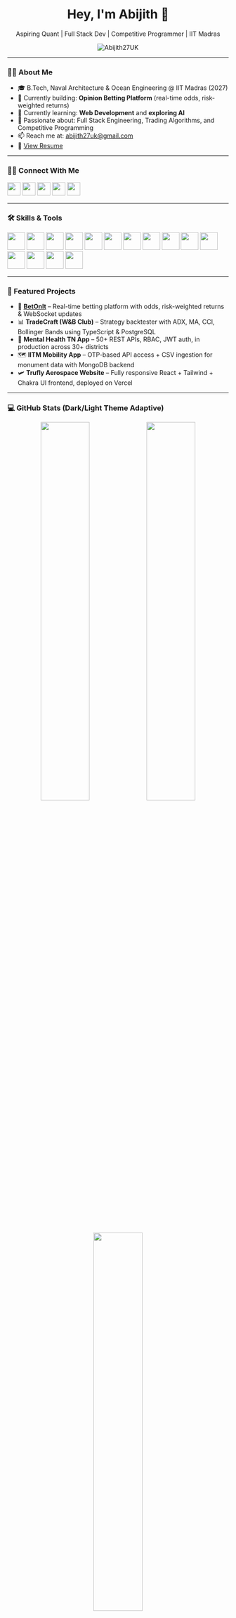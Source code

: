 <h1 align="center">Hey, I'm Abijith 👋</h1>
<p align="center">Aspiring Quant | Full Stack Dev | Competitive Programmer | IIT Madras</p>

<p align="center">
  <img src="https://komarev.com/ghpvc/?username=Abijith27UK&label=Profile%20views&color=0e75b6&style=flat" alt="Abijith27UK" />
</p>

---

### 👨‍🎓 About Me

- 🎓 B.Tech, Naval Architecture & Ocean Engineering @ IIT Madras (2027)
- 🔭 Currently building: **Opinion Betting Platform** (real-time odds, risk-weighted returns)
- 🌱 Currently learning: **Web Development** and **exploring AI**
- 🚀 Passionate about: Full Stack Engineering, Trading Algorithms, and Competitive Programming
- 📫 Reach me at: [abijith27uk@gmail.com](mailto:abijith27uk@gmail.com)
- 📄 [View Resume](https://docs.google.com/document/d/1ymIKJlNrtwVRCUONNQnHn8umCaj-fHko5C9nGQ6nXwA/edit?usp=sharing)

---

### 🧑‍💻 Connect With Me

<p align="left">
  <a href="https://www.linkedin.com/in/abijithuk" target="_blank"><img src="https://cdn.jsdelivr.net/npm/simple-icons@v9/icons/linkedin.svg" width="30" /></a>
  <a href="https://codeforces.com/profile/Abijith27UK" target="_blank"><img src="https://cdn.jsdelivr.net/npm/simple-icons@v9/icons/codeforces.svg" width="30" /></a>
  <a href="https://www.codechef.com/users/abijith27uk" target="_blank"><img src="https://cdn.jsdelivr.net/npm/simple-icons@v9/icons/codechef.svg" width="30" /></a>
  <a href="https://leetcode.com/u/Abijith27UK/" target="_blank"><img src="https://cdn.jsdelivr.net/npm/simple-icons@v9/icons/leetcode.svg" width="30" /></a>
  <a href="https://github.com/Abijith27UK" target="_blank"><img src="https://cdn.jsdelivr.net/npm/simple-icons@v9/icons/github.svg" width="30" /></a>
</p>

---

### 🛠️ Skills & Tools

<p align="left">
  <img src="https://cdn.jsdelivr.net/gh/devicons/devicon/icons/cplusplus/cplusplus-original.svg" width="40"/>
  <img src="https://cdn.jsdelivr.net/gh/devicons/devicon/icons/python/python-original.svg" width="40"/>
  <img src="https://cdn.jsdelivr.net/gh/devicons/devicon/icons/javascript/javascript-original.svg" width="40"/>
  <img src="https://cdn.jsdelivr.net/gh/devicons/devicon/icons/typescript/typescript-original.svg" width="40"/>
  <img src="https://cdn.jsdelivr.net/gh/devicons/devicon/icons/html5/html5-original.svg" width="40"/>
  <img src="https://cdn.jsdelivr.net/gh/devicons/devicon/icons/css3/css3-original.svg" width="40"/>
  <img src="https://cdn.jsdelivr.net/gh/devicons/devicon/icons/react/react-original.svg" width="40"/>
  <img src="https://cdn.jsdelivr.net/gh/devicons/devicon/icons/nodejs/nodejs-original.svg" width="40"/>
  <img src="https://cdn.jsdelivr.net/gh/devicons/devicon/icons/express/express-original.svg" width="40"/>
  <img src="https://cdn.jsdelivr.net/gh/devicons/devicon/icons/mongodb/mongodb-original.svg" width="40"/>
  <img src="https://cdn.jsdelivr.net/gh/devicons/devicon/icons/postgresql/postgresql-original.svg" width="40"/>
  <img src="https://cdn.jsdelivr.net/gh/devicons/devicon/icons/docker/docker-original.svg" width="40"/>
  <img src="https://cdn.jsdelivr.net/gh/devicons/devicon/icons/git/git-original.svg" width="40"/>
  <img src="https://cdn.jsdelivr.net/gh/devicons/devicon/icons/figma/figma-original.svg" width="40"/>
  <img src="https://cdn.jsdelivr.net/gh/devicons/devicon/icons/tailwindcss/tailwindcss-plain.svg" width="40"/>
</p>

---

### 🚀 Featured Projects

- 🎯 **[BetOnIt](https://github.com/Abijith27UK/BetOnIt)** – Real-time betting platform with odds, risk-weighted returns & WebSocket updates  
- 📊 **TradeCraft (W&B Club)** – Strategy backtester with ADX, MA, CCI, Bollinger Bands using TypeScript & PostgreSQL  
- 🧠 **Mental Health TN App** – 50+ REST APIs, RBAC, JWT auth, in production across 30+ districts  
- 🗺️ **IITM Mobility App** – OTP-based API access + CSV ingestion for monument data with MongoDB backend  
- 🛩️ **Trufly Aerospace Website** – Fully responsive React + Tailwind + Chakra UI frontend, deployed on Vercel

---

### 💻 GitHub Stats (Dark/Light Theme Adaptive)

<div align="center">
<p align="center">
  <img src="https://github-readme-stats.vercel.app/api?username=Abijith27UK&show_icons=true&theme=tokyonight&hide_border=true" width="47%" />
  <img src="https://github-readme-streak-stats.herokuapp.com/?user=Abijith27UK&theme=tokyonight&hide_border=true" width="47%" />
</p>

<p align="center">
  <img src="https://github-readme-stats.vercel.app/api/top-langs/?username=Abijith27UK&layout=compact&theme=tokyonight&hide_border=true" width="47%" />
</p>

</div>

---
